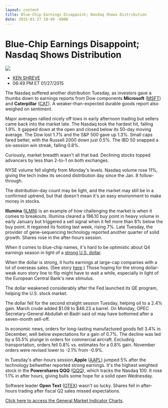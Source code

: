```yaml
---
layout: content
title: Blue-Chip Earnings Disappoint; Nasdaq Shows Distribution
date: 2015-01-27 18:49 -0800
---
```



Blue-Chip Earnings Disappoint; Nasdaq Shows Distribution
=========================================================


![](https://www.investors.com/wp-content/uploads/ibd-migrated-images/MPv_150128_635579695846950727.png)

* [KEN SHREVE](https://www.investors.com/author/shrevek/ "Posts by KEN SHREVE")
* 06:49 PM ET 01/27/2015





The Nasdaq suffered another distribution Tuesday, as investors gave a thumbs down to earnings reports from Dow components **Microsoft** ([MSFT](https://research.investors.com/quote.aspx?symbol=MSFT)) and **Caterpillar** ([CAT](https://research.investors.com/quote.aspx?symbol=CAT)). A weaker-than-expected durable goods report also weighed on sentiment.


Major averages rallied nicely off lows in early afternoon trading but sellers came back into the market late. The Nasdaq took the hardest hit, falling 1.9%. It gapped down at the open and closed below its 50-day moving average. The Dow lost 1.7% and the S&P 500 gave up 1.3%. Small caps fared better, with the Russell 2000 down just 0.5%. The IBD 50 snapped a six-session win streak, falling 0.8%.


Curiously, market breadth wasn't all that bad. Declining stocks topped advancers by less than 2-to-1 on both exchanges.


NYSE volume fell slightly from Monday's levels. Nasdaq volume rose 11%, giving the tech index its second distribution day since the Jan. 8 follow-through.


The distribution-day count may be light, and the market may still be in a confirmed uptrend, but that doesn't mean it's an easy environment to make money in stocks.


**Illumina** ([ILMN](https://research.investors.com/quote.aspx?symbol=ILMN)) is an example of how challenging the market is when it comes to breakouts. Illumina cleared a 196.10 buy point in heavy volume in early January but triggered a sell signal when it fell more than 8% below the buy point. It regained its footing last week, rising 7%. Late Tuesday, the provider of gene-sequencing technology reported another quarter of solid growth. Shares rose in the after-hours session.


When it comes to blue-chip names, it's hard to be optimistic about Q4 earnings season in light of a [strong U.S. dollar](http://news.investors.com/business/012715-736509-strong-dollar-flexes-despite-flabby-outlook.htm).


When the dollar is strong, it hurts earnings at large-cap companies with a lot of overseas sales. (See story [here](http://news.investors.com/business/012715-736583-strong-dollar-flexes-despite-flabby-outlook.htm).) Those hoping for the strong dollar-weak euro story line to flip might have to wait a while, especially in light of the European Central Bank's new stimulus.


The dollar weakened considerably after the Fed launched its QE program, helping the U.S. stock market.


The dollar fell for the second straight session Tuesday, helping oil to a 2.4% gain. March crude added $1.08 to $46.23 a barrel. On Monday, OPEC Secretary-General Abdullah el-Badri said oil may have bottomed after a seven-month sell-off.


In economic news, orders for long-lasting manufactured goods fell 3.4% in December, well below expectations for a gain of 0.7%. The decline was led by a 55.5% plunge in orders for commercial aircraft. Excluding transportation, orders fell 0.8% vs. estimates for a 0.8% gain. November orders were revised lower to -2.1% from -0.9%.


In Tuesday's after-hours session,**Apple** ([AAPL](https://research.investors.com/quote.aspx?symbol=AAPL)) jumped 5% after the technology bellwether reported strong earnings. It's the highest weighted stock in the **Powershares QQQ** ([QQQ](https://research.investors.com/quote.aspx?symbol=QQQ)), which tracks the Nasdaq 100. It rose 1.1% in after hours, giving bulls some hope for a solid open Wednesday.


Software leader **Open Text** ([OTEX](https://research.investors.com/quote.aspx?symbol=OTEX)) wasn't so lucky. Shares fell in after-hours trading after fiscal Q2 sales missed expectations.


[Click here to access the General Market Indicator Charts](https://www.investors.com/pdf/GMI_012815.pdf).




